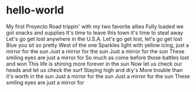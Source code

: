 # hello-world
My first Proyecto
Road trippin' with my two favorite allies 
Fully loaded we got snacks and supplies 
It's time to leave this town it's time to steal away 
Let's go get lost anywhere in the U.S.A.
Let's go get lost, let's go get lost
Blue you sit so pretty West of the one 
Sparkles light with yellow icing, just a mirror for the sun 
Just a mirror for the sun 
Just a mirror for the sun
These smiling eyes are just a mirror for
So much as come before those battles lost and won 
This life is shining more forever in the sun 
Now let us check our heads and let us check the surf 
Staying high and dry's More trouble than it's worth in the sun
Just a mirror for the sun 
Just a mirror for the sun
These smiling eyes are just a mirror for
